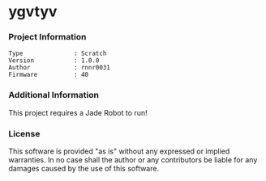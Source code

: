 ygvtyv
================



### Project Information
```
Type              : Scratch
Version           : 1.0.0
Author            : rnnr0031
Firmware          : 40
```

### Additional Information
This project requires a Jade Robot to run!

### License
This software is provided "as is" without any expressed or implied warranties.  In no case shall the author or any contributors be liable for any damages caused by the use of this software.


